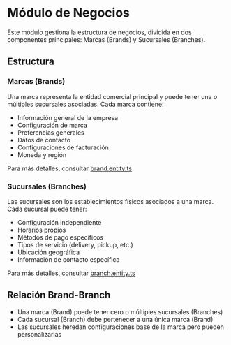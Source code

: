 # Módulo de Negocios

Este módulo gestiona la estructura de negocios, dividida en dos componentes principales: Marcas (Brands) y Sucursales (Branches).

## Estructura

### Marcas (Brands)
Una marca representa la entidad comercial principal y puede tener una o múltiples sucursales asociadas. Cada marca contiene:

- Información general de la empresa
- Configuración de marca
- Preferencias generales
- Datos de contacto
- Configuraciones de facturación
- Moneda y región

Para más detalles, consultar [brand.entity.ts](./brand/entity/brand.entity.ts)

### Sucursales (Branches) 
Las sucursales son los establecimientos físicos asociados a una marca. Cada sucursal puede tener:

- Configuración independiente
- Horarios propios
- Métodos de pago específicos
- Tipos de servicio (delivery, pickup, etc.)
- Ubicación geográfica
- Información de contacto específica

Para más detalles, consultar [branch.entity.ts](./branch/entity/branch.entity.ts)

## Relación Brand-Branch

- Una marca (Brand) puede tener cero o múltiples sucursales (Branches)
- Cada sucursal (Branch) debe pertenecer a una única marca (Brand)
- Las sucursales heredan configuraciones base de la marca pero pueden personalizarlas
